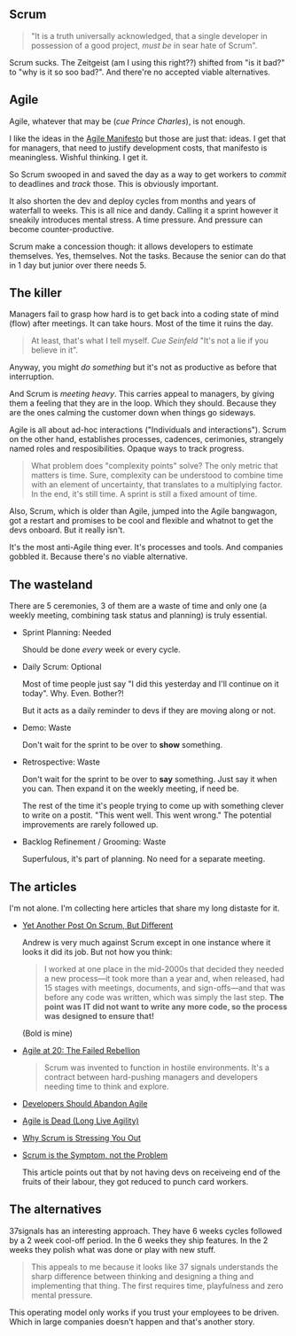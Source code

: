 ## Scrum

> "It is a truth universally acknowledged, that a single developer
in possession of a good project, _must be_ in sear hate of Scrum".

Scrum sucks. The Zeitgeist (am I using this right??) shifted from
"is it bad?" to "why is it so soo bad?". And there're no accepted
viable alternatives.


## Agile

Agile, whatever that may be (_cue Prince Charles_), is not enough.

I like the ideas in the [Agile Manifesto](https://agilemanifesto.org/)
but those are just that: ideas. I get that for managers, that need
to justify development costs, that manifesto is meaningless. Wishful
thinking. I get it.

So Scrum swooped in and saved the day as a way to get workers to
_commit_ to deadlines and _track_ those. This is obviously important.

It also shorten the dev and deploy cycles from months and years of
waterfall to weeks. This is all nice and dandy. Calling it a sprint
however it sneakily introduces mental stress. A time pressure. And
pressure can become counter-productive.

Scrum make a concession though: it allows developers to estimate
themselves. Yes, themselves. Not the tasks. Because the senior can
do that in 1 day but junior over there needs 5.


## The killer

Managers fail to grasp how hard is to get back into a coding state
of mind (flow) after meetings. It can take hours. Most of the time
it ruins the day.

> At least, that's what I tell myself. _Cue Seinfeld_ "It's not a lie
> if you believe in it".

Anyway, you might _do something_ but it's not as productive as before
that interruption.

And Scrum is _meeting heavy_. This carries appeal to managers,
by giving them a feeling that they are in the loop. Which they should.
Because they are the ones calming the customer down when things go
sideways.

Agile is all about ad-hoc interactions ("Individuals and
interactions"). Scrum on the other hand, establishes processes,
cadences, cerimonies, strangely named roles and resposibilities.
Opaque ways to track progress.

> What problem does "complexity points" solve? The only metric that
> matters is time. Sure, complexity can be understood to combine time
> with an element of uncertainty, that translates to a multiplying
> factor. In the end, it's still time. A sprint is still a fixed
> amount of time.

Also, Scrum, which is older than Agile, jumped into the Agile
bangwagon, got a restart and promises to be cool and flexible and
whatnot to get the devs onboard. But it really isn't.

It's the most anti-Agile thing ever. It's processes and tools. And
companies gobbled it. Because there's no viable alternative.


## The wasteland

There are 5 ceremonies, 3 of them are a waste of time and only one
(a weekly meeting, combining task status and planning) is truly
essential.

- Sprint Planning: Needed

  Should be done _every_ week or every cycle.

- Daily Scrum: Optional

  Most of time people just say "I did this yesterday and
  I'll continue on it today". Why. Even. Bother?!

  But it acts as a daily reminder to devs if they are moving
  along or not.

- Demo: Waste

  Don't wait for the sprint to be over to **show** something.

- Retrospective: Waste

  Don't wait for the sprint to be over to **say** something.
  Just say it when you can. Then expand it on the weekly meeting, if
  need be.

  The rest of the time it's people trying to come up with something
  clever to write on a postit. "This went well. This went wrong." The
  potential improvements are rarely followed up.

- Backlog Refinement / Grooming: Waste

  Superfulous, it's part of planning. No need for a separate meeting.



## The articles

I'm not alone. I'm collecting here articles that share my long distaste
for it.

- [Yet Another Post On Scrum, But Different](https://thecodist.com/yet-another-post-on-scrum-but-different/)

  Andrew is very much against Scrum except in one instance where it
  looks it did its job. But not how you think:

  > I worked at one place in the mid-2000s that decided they needed
  > a new process—it took more than a year and, when released, had 15
  > stages with meetings, documents, and sign-offs—and that was before
  > any code was written, which was simply the last step. **The point**
  > **was IT did not want to write any more code, so the process was**
  > **designed to ensure that!**

  (Bold is mine)

- [Agile at 20: The Failed Rebellion](https://www.simplethread.com/agile-at-20-the-failed-rebellion/)

  > Scrum was invented to function in hostile environments. It's a
  > contract between hard-pushing managers and developers needing
  > time to think and explore. 


- [Developers Should Abandon Agile](https://ronjeffries.com/articles/018-01ff/abandon-1/)

- [Agile is Dead (Long Live Agility)](https://pragdave.me/thoughts/active/2014-03-04-time-to-kill-agile.html)

- [Why Scrum is Stressing You Out](https://rethinkingsoftware.substack.com/p/why-scrum-is-stressing-you-out)

- [Scrum is the Symptom, not the Problem](https://rethinkingsoftware.substack.com/p/scrum-is-the-symptom-not-the-problem)

  This article points out that by not having devs on receiveing end of
  the fruits of their labour, they got reduced to punch card workers.


## The alternatives

37signals has an interesting approach. They have 6 weeks cycles
followed by a 2 week cool-off period. In the 6 weeks they ship
features. In the 2 weeks they polish what was done or play with
new stuff.

> This appeals to me because it looks like 37 signals understands
> the sharp difference between thinking and designing a thing and
> implementing that thing. The first requires time, playfulness and
> zero mental pressure.

This operating model only works if you trust your employees to be
driven. Which in large companies doesn't happen and that's
another story.

